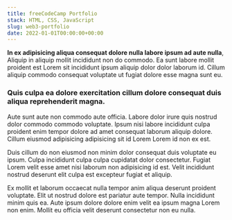 ```yaml
---
title: freeCodeCamp Portfolio
stack: HTML, CSS, JavaScript 
slug: web3-portfolio
date: 2022-01-01T00:00:00+00:00
---
```


**In ex adipisicing aliqua consequat dolore nulla labore ipsum ad aute nulla**, Aliquip in aliquip mollit incididunt non do commodo. Ea sunt labore mollit proident est Lorem sit incididunt ipsum aliquip dolor dolor laborum id. Cillum aliquip commodo consequat voluptate ut fugiat dolore esse magna sunt eu.

### Quis culpa ea dolore exercitation cillum dolore consequat duis aliqua reprehenderit magna.

Aute sunt aute non commodo aute officia. Labore dolor irure quis nostrud dolor commodo commodo voluptate. Ipsum nisi labore incididunt culpa proident enim tempor dolore ad amet consequat laborum aliquip dolore. Cillum eiusmod adipisicing adipisicing sit id Lorem Lorem id non ex est.

Duis cillum do non eiusmod non minim dolor consequat duis voluptate eu ipsum. Culpa incididunt culpa culpa cupidatat dolor consectetur. Fugiat Lorem velit esse amet nisi laborum non adipisicing id est. Velit incididunt nostrud deserunt elit culpa est excepteur fugiat et aliquip.

Ex mollit et laborum occaecat nulla tempor anim aliqua deserunt proident voluptate. Elit ut nostrud dolore est pariatur aute tempor. Nulla incididunt minim quis ea. Aute ipsum dolore dolore enim velit ea ipsum magna Lorem non enim. Mollit eu officia velit deserunt consectetur non eu nulla.